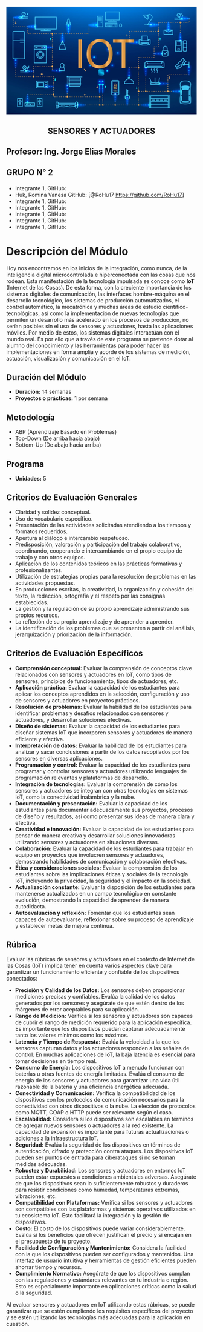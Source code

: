 ![alt text](src/IoT.jpg)

## <p style="text-align: center;">SENSORES Y ACTUADORES
</p>

## Profesor: Ing. Jorge Elias Morales

## <p style="text-left: center;">GRUPO N° 2</p>


-   Integrante 1, GitHub: 
-   Huk, Romina Vanesa GitHub: [@RoHu17 https://github.com/RoHu17]
-   Integrante 1, GitHub: 
-   Integrante 1, GitHub: 
-   Integrante 1, GitHub: 
-   Integrante 1, GitHub: 
-   Integrante 1, GitHub: 


##

# Descripción del Módulo

Hoy nos encontramos en los inicios de la integración, como nunca, de la inteligencia digital microcontrolada e hiperconectada con las cosas que nos rodean. Esta manifestación de la tecnología impulsada se conoce como **IoT** (Internet de las Cosas). De esta forma, con la creciente importancia de los sistemas digitales de comunicación, las interfaces hombre-máquina en el desarrollo tecnológico, los sistemas de producción automatizados, el control automático, la mecatrónica y muchas áreas de estudio científico-tecnológicas, así como la implementación de nuevas tecnologías que permiten un desarrollo más acelerado en los procesos de producción, no serían posibles sin el uso de sensores y actuadores, hasta las aplicaciones móviles. Por medio de estos, los sistemas digitales interactúan con el mundo real. Es por ello que a través de este programa se pretende dotar al alumno del conocimiento y las herramientas para poder hacer las implementaciones en forma amplia y acorde de los sistemas de medición, actuación, visualización y comunicación en el IoT.

## Duración del Módulo

- **Duración:** 14 semanas
- **Proyectos o prácticas:** 1 por semana

## Metodología

- ABP (Aprendizaje Basado en Problemas)
- Top-Down (De arriba hacia abajo)
- Bottom-Up (De abajo hacia arriba)

## Programa

- **Unidades:** 5

## Criterios de Evaluación Generales

- Claridad y solidez conceptual.
- Uso de vocabulario específico.
- Presentación de las actividades solicitadas atendiendo a los tiempos y formatos requeridos.
- Apertura al diálogo e intercambio respetuoso.
- Predisposición, valoración y participación del trabajo colaborativo, coordinando, cooperando e intercambiando en el propio equipo de trabajo y con otros equipos.
- Aplicación de los contenidos teóricos en las prácticas formativas y profesionalizantes.
- Utilización de estrategias propias para la resolución de problemas en las actividades propuestas.
- En producciones escritas, la creatividad, la organización y cohesión del texto, la redacción, ortografía y el respeto por las consignas establecidas.
- La gestión y la regulación de su propio aprendizaje administrando sus propios recursos.
- La reflexión de su propio aprendizaje y de aprender a aprender.
- La identificación de los problemas que se presenten a partir del análisis, jerarquización y priorización de la información.

## Criterios de Evaluación Específicos

- **Comprensión conceptual:** Evaluar la comprensión de conceptos clave relacionados con sensores y actuadores en IoT, como tipos de sensores, principios de funcionamiento, tipos de actuadores, etc.
- **Aplicación práctica:** Evaluar la capacidad de los estudiantes para aplicar los conceptos aprendidos en la selección, configuración y uso de sensores y actuadores en proyectos prácticos.
- **Resolución de problemas:** Evaluar la habilidad de los estudiantes para identificar problemas y desafíos relacionados con sensores y actuadores, y desarrollar soluciones efectivas.
- **Diseño de sistemas:** Evaluar la capacidad de los estudiantes para diseñar sistemas IoT que incorporen sensores y actuadores de manera eficiente y efectiva.
- **Interpretación de datos:** Evaluar la habilidad de los estudiantes para analizar y sacar conclusiones a partir de los datos recopilados por los sensores en diversas aplicaciones.
- **Programación y control:** Evaluar la capacidad de los estudiantes para programar y controlar sensores y actuadores utilizando lenguajes de programación relevantes y plataformas de desarrollo.
- **Integración de tecnologías:** Evaluar la comprensión de cómo los sensores y actuadores se integran con otras tecnologías en sistemas IoT, como la conectividad inalámbrica y la nube.
- **Documentación y presentación:** Evaluar la capacidad de los estudiantes para documentar adecuadamente sus proyectos, procesos de diseño y resultados, así como presentar sus ideas de manera clara y efectiva.
- **Creatividad e innovación:** Evaluar la capacidad de los estudiantes para pensar de manera creativa y desarrollar soluciones innovadoras utilizando sensores y actuadores en situaciones diversas.
- **Colaboración:** Evaluar la capacidad de los estudiantes para trabajar en equipo en proyectos que involucren sensores y actuadores, demostrando habilidades de comunicación y colaboración efectivas.
- **Ética y consideraciones sociales:** Evaluar la comprensión de los estudiantes sobre las implicaciones éticas y sociales de la tecnología IoT, incluyendo la privacidad, la seguridad y el impacto en la sociedad.
- **Actualización constante:** Evaluar la disposición de los estudiantes para mantenerse actualizados en un campo tecnológico en constante evolución, demostrando la capacidad de aprender de manera autodidacta.
- **Autoevaluación y reflexión:** Fomentar que los estudiantes sean capaces de autoevaluarse, reflexionar sobre su proceso de aprendizaje y establecer metas de mejora continua.

## Rúbrica

Evaluar las rúbricas de sensores y actuadores en el contexto de Internet de las Cosas (IoT) implica tener en cuenta varios aspectos clave para garantizar un funcionamiento eficiente y confiable de los dispositivos conectados:

- **Precisión y Calidad de los Datos:** Los sensores deben proporcionar mediciones precisas y confiables. Evalúa la calidad de los datos generados por los sensores y asegúrate de que estén dentro de los márgenes de error aceptables para su aplicación.
- **Rango de Medición:** Verifica si los sensores y actuadores son capaces de cubrir el rango de medición requerido para la aplicación específica. Es importante que los dispositivos puedan capturar adecuadamente tanto los valores mínimos como los máximos.
- **Latencia y Tiempo de Respuesta:** Evalúa la velocidad a la que los sensores capturan datos y los actuadores responden a las señales de control. En muchas aplicaciones de IoT, la baja latencia es esencial para tomar decisiones en tiempo real.
- **Consumo de Energía:** Los dispositivos IoT a menudo funcionan con baterías u otras fuentes de energía limitadas. Evalúa el consumo de energía de los sensores y actuadores para garantizar una vida útil razonable de la batería y una eficiencia energética adecuada.
- **Conectividad y Comunicación:** Verifica la compatibilidad de los dispositivos con los protocolos de comunicación necesarios para la conectividad con otros dispositivos o la nube. La elección de protocolos como MQTT, COAP o HTTP puede ser relevante según el caso.
- **Escalabilidad:** Considera si los dispositivos son escalables en términos de agregar nuevos sensores o actuadores a la red existente. La capacidad de expansión es importante para futuras actualizaciones o adiciones a la infraestructura IoT.
- **Seguridad:** Evalúa la seguridad de los dispositivos en términos de autenticación, cifrado y protección contra ataques. Los dispositivos IoT pueden ser puntos de entrada para ciberataques si no se toman medidas adecuadas.
- **Robustez y Durabilidad:** Los sensores y actuadores en entornos IoT pueden estar expuestos a condiciones ambientales adversas. Asegúrate de que los dispositivos sean lo suficientemente robustos y duraderos para resistir condiciones como humedad, temperaturas extremas, vibraciones, etc.
- **Compatibilidad con Plataformas:** Verifica si los sensores y actuadores son compatibles con las plataformas y sistemas operativos utilizados en tu ecosistema IoT. Esto facilitará la integración y la gestión de dispositivos.
- **Costo:** El costo de los dispositivos puede variar considerablemente. Evalúa si los beneficios que ofrecen justifican el precio y si encajan en el presupuesto de tu proyecto.
- **Facilidad de Configuración y Mantenimiento:** Considera la facilidad con la que los dispositivos pueden ser configurados y mantenidos. Una interfaz de usuario intuitiva y herramientas de gestión eficientes pueden ahorrar tiempo y recursos.
- **Cumplimiento Normativo:** Asegúrate de que los dispositivos cumplan con las regulaciones y estándares relevantes en tu industria o región. Esto es especialmente importante en aplicaciones críticas como la salud o la seguridad.

Al evaluar sensores y actuadores en IoT utilizando estas rúbricas, se puede garantizar que se estén cumpliendo los requisitos específicos del proyecto y se estén utilizando las tecnologías más adecuadas para la aplicación en cuestión.